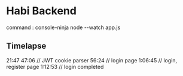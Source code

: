 # Habi Backend

command : console-ninja node --watch app.js

## Timelapse
21:47
47:06 // JWT cookie parser
56:24 // login page
1:06:45 // login, register page
1:12:53 // login completed